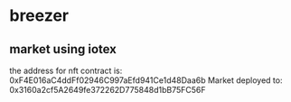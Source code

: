 # breezer



## market using iotex


the address for nft contract is: 0xF4E016aC4ddFf02946C997aEfd941Ce1d48Daa6b
Market deployed to: 0x3160a2cf5A2649fe372262D775848d1bB75FC56F